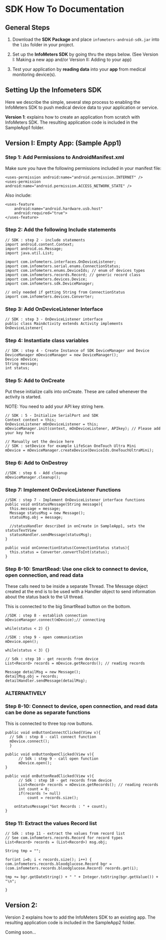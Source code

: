 # SDK How To Documentation

## General Steps

1.  Download the **SDK Package** and place `infometers-android-sdk.jar` into the `libs` folder in your project.

2.  Set up the **InfoMeters SDK** by going thru the steps below. (See Version I: Making a new app and/or Version II: Adding to your app)

3.  Test your application by **reading data** into your **app** from medical monitoring device(s).

## Setting Up the Infometers SDK

Here we describe the simple, several step process to enabling the InfoMeters SDK to push  medical device data to your application or service.

**Version 1**: explains how to create an application from scratch with InfoMeters SDK. The resulting application code is included in the SampleApp1 folder.


## Version I: Empty App: (Sample App1)

### Step 1: Add Permissions to AndroidManifest.xml

Make sure you have the following permissions included in your manifest file:

    <uses-permission android:name="android.permission.INTERNET" />
    <uses-permission android:name="android.permission.ACCESS_NETWORK_STATE" />


Also include:

    <uses-feature
        android:name="android.hardware.usb.host"
        android:required="true">
    </uses-feature>


### Step 2: Add the following Include statements

    // SDK : step 2 - include statements
    import android.content.Context;
    import android.os.Message;
    import java.util.List;

    import com.infometers.interfaces.OnDeviceListener;
    import com.infometers.serial.enums.ConnectionStatus;
    import com.infometers.enums.DeviceIds; // enum of devices types 
    import com.infometers.records.Record; // generic record class
    import com.infometers.devices.Device;
    import com.infometers.sdk.DeviceManager;

    // only needed if getting String from ConnectionStatus
    import com.infometers.devices.Converter;

### Step 3: Add OnDeviceListener Interface

    // SDK : step 3 - OnDeviceListener interface
    public class MainActivity extends Activity implements OnDeviceListener{

### Step 4: Instantiate class variables

    // SDK : step 4 - Create Instance of SDK DeviceManager and Device
    DeviceManager mDeviceManager = new DeviceManager();
    Device mDevice;
    String message;
    int status;

### Step 5: Add to OnCreate

Put these initialize calls into onCreate. These are called whenever the activity is started.

NOTE: You need to add your API key string here.

    // SDK : 5 - Initialize SerialPort and SDK 
    Context context = this;
    OnDeviceListener mOnDeviceListener = this;
    mDeviceManager.init(context, mOnDeviceListener, APIkey); // Please add your key here

    // Manually set the device here
    // SDK : setDevice for example LifeScan OneTouch Ultra Mini
    mDevice = mDeviceManager.createDevice(DeviceIds.OneTouchUltraMini);

### Step 6: Add to OnDestroy

    //SDK : step 6 - Add cleanup
    mDeviceManager.cleanup();

### Step 7: Implement OnDeviceListener Functions

    //SDK : step 7 - Implement OnDeviceListener interface functions
    public void onStatusMessage(String message){
      this.message = message;
      Message statusMsg = new Message();
      statusMsg.obj = message;

      //statusHandler described in onCreate in SampleApp1, sets the statusTextView
      statusHandler.sendMessage(statusMsg); 
    }

    public void onConnectionStatus(ConnectionStatus status){
      this.status = Converter.convertToInt(status);
    }

### Step 8-10: SmartRead: Use one click to connect to device, open connection, and read data

These calls need to be inside a separate Thread. The Message object created at the end is to be used with a Handler object to send information about the status back to the UI thread.

This is connected to the big SmartRead button on the bottom.

    //SDK : step 8 - establish connection 
    mDeviceManager.connect(mDevice);// connecting

    while(status < 2) {}

    //SDK : step 9 - open communication
    mDevice.open();

    while(status < 3) {}

    // Sdk : step 10 - get records from device
    List<Record> records = mDevice.getRecords(); // reading records

    Message detailMsg = new Message();
    detailMsg.obj = records;
    detailHandler.sendMessage(detailMsg);

### ALTERNATIVELY

### Step 8-10: Connect to device, open connection, and read data can be done as separate functions

This is connected to three top row buttons.

    public void onButtonConnectClicked(View v){
      // Sdk : step 8 - call connect function
      mDevice.connect();
      }

    public void onButtonOpenClicked(View v){
          // Sdk : step 9 - call open function
          mDevice.open();
    }

    public void onButtonReadClicked(View v){
          // Sdk : step 10 - get records from device
          List<Record> records = mDevice.getRecords(); // reading records
          int count = 0;
          if(records != null)
              count = records.size();

        onStatusMessage("Got Records : " + count);
    }

### Step 11: Extract the values Record list

    // Sdk : step 11 - extract the values from record list
    // See com.infometers.records.Record for record types
    List<Record> records = (List<Record>) msg.obj;
            
    String tmp = "";    
            
    for(int i=0; i < records.size(); i++) {
    com.infometers.records.bloodglucose.Record bgr = (com.infometers.records.bloodglucose.Record) records.get(i);
              
    tmp += bgr.getDateString() + " " + Integer.toString(bgr.getValue()) + "\n";

    }

## Version 2:

Version 2 explains how to add the InfoMeters SDK to an existing app. The resulting application code is included in the SampleApp2 folder.

Coming soon...
